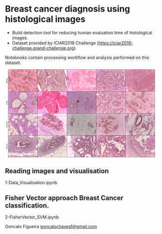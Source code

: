 # Breast cancer diagnosis using histological images

- Build detection tool for reducing human evaluation time of histological images.
- Dataset provided by ICIAR2018 Challenge (https://iciar2018-challenge.grand-challenge.org).

Notebooks contain processing workflow and analysis performed on this dataset.

![alt text](/src/utils/class_examples.png)
## Reading images and visualisation

1-Data_Visualisation.ipynb


## Fisher Vector approach Breast Cancer classification.

2-FisherVector_SVM.ipynb

Goncalo Figueira
goncalochavesf@gmail.com

